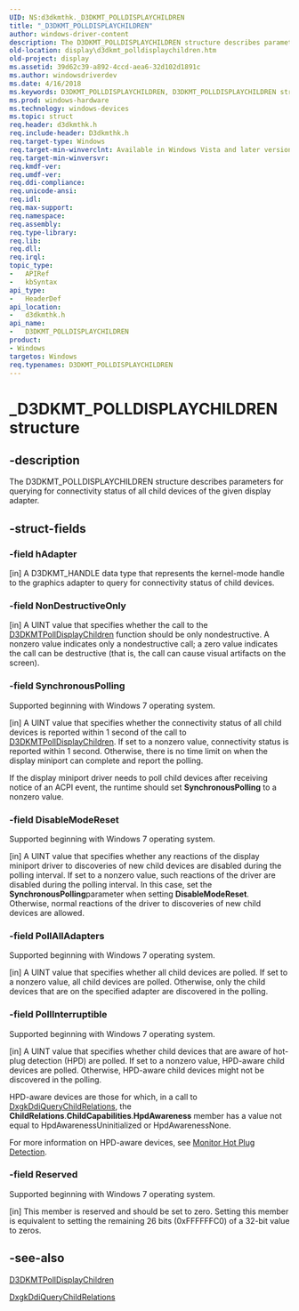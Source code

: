 ```yaml
---
UID: NS:d3dkmthk._D3DKMT_POLLDISPLAYCHILDREN
title: "_D3DKMT_POLLDISPLAYCHILDREN"
author: windows-driver-content
description: The D3DKMT_POLLDISPLAYCHILDREN structure describes parameters for querying for connectivity status of all child devices of the given display adapter.
old-location: display\d3dkmt_polldisplaychildren.htm
old-project: display
ms.assetid: 39d62c39-a892-4ccd-aea6-32d102d1891c
ms.author: windowsdriverdev
ms.date: 4/16/2018
ms.keywords: D3DKMT_POLLDISPLAYCHILDREN, D3DKMT_POLLDISPLAYCHILDREN structure [Display Devices], OpenGL_Structs_08c4958e-cea3-4912-8944-98acb726d798.xml, _D3DKMT_POLLDISPLAYCHILDREN, d3dkmthk/D3DKMT_POLLDISPLAYCHILDREN, display.d3dkmt_polldisplaychildren
ms.prod: windows-hardware
ms.technology: windows-devices
ms.topic: struct
req.header: d3dkmthk.h
req.include-header: D3dkmthk.h
req.target-type: Windows
req.target-min-winverclnt: Available in Windows Vista and later versions of the Windows operating systems.
req.target-min-winversvr: 
req.kmdf-ver: 
req.umdf-ver: 
req.ddi-compliance: 
req.unicode-ansi: 
req.idl: 
req.max-support: 
req.namespace: 
req.assembly: 
req.type-library: 
req.lib: 
req.dll: 
req.irql: 
topic_type:
-	APIRef
-	kbSyntax
api_type:
-	HeaderDef
api_location:
-	d3dkmthk.h
api_name:
-	D3DKMT_POLLDISPLAYCHILDREN
product:
- Windows
targetos: Windows
req.typenames: D3DKMT_POLLDISPLAYCHILDREN
---
```


# _D3DKMT_POLLDISPLAYCHILDREN structure


## -description


The D3DKMT_POLLDISPLAYCHILDREN structure describes parameters for querying for connectivity status of all child devices of the given display adapter.


## -struct-fields




### -field hAdapter

[in] A D3DKMT_HANDLE data type that represents the kernel-mode handle to the graphics adapter to query for connectivity status of child devices.


### -field NonDestructiveOnly

[in] A UINT value that specifies whether the call to the <a href="https://msdn.microsoft.com/library/windows/hardware/ff547077">D3DKMTPollDisplayChildren</a> function should be only nondestructive. A nonzero value indicates only a nondestructive call; a zero value indicates the call can be destructive (that is, the call can cause visual artifacts on the screen). 


### -field SynchronousPolling

Supported beginning with Windows 7 operating system.

[in] A UINT value that specifies whether the connectivity status of all child devices is reported within 1 second of the call to <a href="https://msdn.microsoft.com/library/windows/hardware/ff547077">D3DKMTPollDisplayChildren</a>. If set to a nonzero value, connectivity status is reported within 1 second. Otherwise, there is no time limit on when the display miniport can complete and report the polling.

If the display miniport driver needs to poll child devices after receiving notice of an ACPI event, the runtime should set <b>SynchronousPolling</b> to a nonzero value.


### -field DisableModeReset

Supported beginning with Windows 7 operating system.

[in] A UINT value that specifies whether any reactions of the display miniport driver to discoveries of new child devices are disabled during the polling interval. If set to a nonzero value, such reactions of the driver are disabled during the polling interval. In this case, set the <b>SynchronousPolling</b>parameter when setting <b>DisableModeReset</b>. Otherwise, normal reactions of the driver to discoveries of new child devices are allowed.


### -field PollAllAdapters

Supported beginning with Windows 7 operating system.

[in] A UINT value that specifies whether all child devices are polled. If set to a nonzero value, all child devices are polled. Otherwise, only the child devices that are on the specified adapter are discovered in the polling.


### -field PollInterruptible

Supported beginning with Windows 7 operating system.

[in] A UINT value that specifies whether child devices that are aware of hot-plug detection (HPD) are polled. If set to a nonzero value, HPD-aware child devices are polled. Otherwise, HPD-aware child devices might not be discovered in the polling.

HPD-aware devices are those for which, in a call to <a href="https://msdn.microsoft.com/eb1a0df0-6239-4d82-8477-7dd015f80b6e">DxgkDdiQueryChildRelations</a>, the <b>ChildRelations</b>.<b>ChildCapabilities</b>.<b>HpdAwareness</b> member has a value not equal to HpdAwarenessUninitialized or HpdAwarenessNone.

For more information on HPD-aware devices, see <a href="https://msdn.microsoft.com/170d2d5d-fd46-431d-9672-61fa048f7dd2">Monitor Hot Plug Detection</a>.


### -field Reserved

Supported beginning with Windows 7 operating system.

[in] This member is reserved and should be set to zero. Setting this member is equivalent to setting the remaining 26 bits (0xFFFFFFC0) of a 32-bit value to zeros.


## -see-also




<a href="https://msdn.microsoft.com/library/windows/hardware/ff547077">D3DKMTPollDisplayChildren</a>



<a href="https://msdn.microsoft.com/eb1a0df0-6239-4d82-8477-7dd015f80b6e">DxgkDdiQueryChildRelations</a>
 

 

